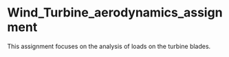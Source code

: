 # Wind_Turbine_aerodynamics_assignment
This assignment focuses on the analysis of loads on the turbine blades.
